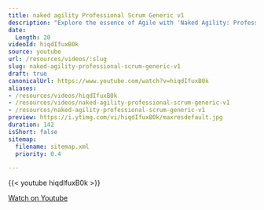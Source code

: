```yaml
---
title: naked agility Professional Scrum Generic v1
description: "Explore the essence of Agile with 'Naked Agility: Professional Scrum Generic v1'. Discover key principles and practices for effective Scrum implementation."
date:
  Length: 20
videoId: hiqdIfuxB0k
source: youtube
url: /resources/videos/:slug
slug: naked-agility-professional-scrum-generic-v1
draft: true
canonicalUrl: https://www.youtube.com/watch?v=hiqdIfuxB0k
aliases:
- /resources/videos/hiqdIfuxB0k
- /resources/videos/naked-agility-professional-scrum-generic-v1
- /resources/naked-agility-professional-scrum-generic-v1
preview: https://i.ytimg.com/vi/hiqdIfuxB0k/maxresdefault.jpg
duration: 142
isShort: false
sitemap:
  filename: sitemap.xml
  priority: 0.4

---
```

{{< youtube hiqdIfuxB0k >}} 
  
 [Watch on Youtube](https://www.youtube.com/watch?v=hiqdIfuxB0k)
